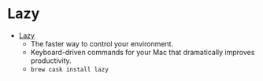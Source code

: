 # Lazy
- [Lazy](https://www.lazy-app.com/)
  -   The faster way to control your environment.
  - Keyboard-driven commands for your Mac that dramatically improves productivity.
  - `brew cask install lazy`
